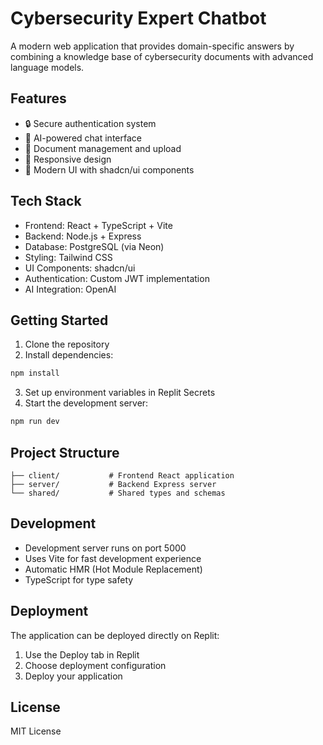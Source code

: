 
# Cybersecurity Expert Chatbot

A modern web application that provides domain-specific answers by combining a knowledge base of cybersecurity documents with advanced language models.

## Features

- 🔒 Secure authentication system
- 💬 AI-powered chat interface
- 📄 Document management and upload
- 📱 Responsive design
- 🎨 Modern UI with shadcn/ui components

## Tech Stack

- Frontend: React + TypeScript + Vite
- Backend: Node.js + Express
- Database: PostgreSQL (via Neon)
- Styling: Tailwind CSS
- UI Components: shadcn/ui
- Authentication: Custom JWT implementation
- AI Integration: OpenAI

## Getting Started

1. Clone the repository
2. Install dependencies:
```bash
npm install
```
3. Set up environment variables in Replit Secrets
4. Start the development server:
```bash
npm run dev
```

## Project Structure

```
├── client/           # Frontend React application
├── server/           # Backend Express server
└── shared/           # Shared types and schemas
```

## Development

- Development server runs on port 5000
- Uses Vite for fast development experience
- Automatic HMR (Hot Module Replacement)
- TypeScript for type safety

## Deployment

The application can be deployed directly on Replit:
1. Use the Deploy tab in Replit
2. Choose deployment configuration
3. Deploy your application

## License

MIT License
